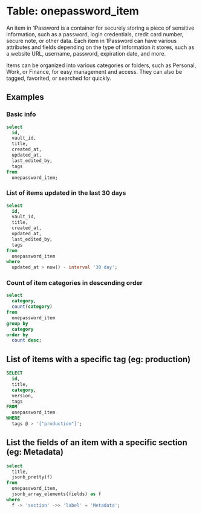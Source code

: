 # Table: onepassword_item

An item in 1Password is a container for securely storing a piece of sensitive information, such as a password, login credentials, credit card number, secure note, or other data. Each item in 1Password can have various attributes and fields depending on the type of information it stores, such as a website URL, username, password, expiration date, and more.

Items can be organized into various categories or folders, such as Personal, Work, or Finance, for easy management and access. They can also be tagged, favorited, or searched for quickly.

## Examples

### Basic info

```sql
select
  id,
  vault_id,
  title,
  created_at,
  updated_at,
  last_edited_by,
  tags 
from
  onepassword_item;
```

### List of items updated in the last 30 days

```sql
select
  id,
  vault_id,
  title,
  created_at,
  updated_at,
  last_edited_by,
  tags 
from
  onepassword_item 
where
  updated_at > now() - interval '30 day';
```

### Count of item categories in descending order

```sql
select
  category,
  count(category) 
from
  onepassword_item 
group by
  category 
order by
  count desc;
```

## List of items with a specific tag (eg: production)

```sql
SELECT
  id,
  title,
  category,
  version,
  tags 
FROM
  onepassword_item 
WHERE
  tags @ > '["production"]';
```

## List the fields of an item with a specific section (eg: Metadata)

```sql
select
  title,
  jsonb_pretty(f) 
from
  onepassword_item,
  jsonb_array_elements(fields) as f 
where
  f -> 'section' ->> 'label' = 'Metadata';
  ```
